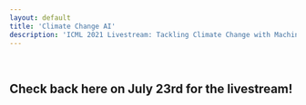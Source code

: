 ```yaml
---
layout: default
title: 'Climate Change AI'
description: 'ICML 2021 Livestream: Tackling Climate Change with Machine Learning'
---
```


<br/>
<h2>Check back here on July 23rd for the livestream!</h2>
<br/>
